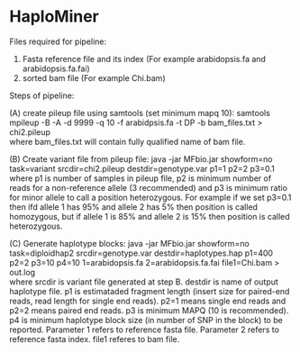 # HaploMiner
Files required for pipeline:
1) Fasta reference file and its index (For example arabidopsis.fa and arabidopsis.fa.fai)
2) sorted bam file (For example Chi.bam)

Steps of pipeline:

(A) create pileup file using samtools (set minimum mapq 10):
samtools mpileup -B -A -d 9999 -q 10 -f arabidpsis.fa -t DP -b bam_files.txt > chi2.pileup </br>
where bam_files.txt will contain fully qualified name of bam file.

(B) Create variant file from pileup file:
java -jar MFbio.jar showform=no task=variant srcdir=chi2.pileup destdir=genotype.var p1=1 p2=2 p3=0.1 </br>
where p1 is number of samples in pileup file, p2 is minimum number of reads for a non-reference allele (3 recommended) and p3 is minimum ratio for minor allele to call a position heterozygous. For example if we set p3=0.1 then ifd allele 1 has 95% and allele 2 has 5% then position is called homozygous, but if allele 1 is 85% and allele 2 is 15% then position is called heterozygous.

(C) Generate haplotype blocks:
java -jar MFbio.jar showform=no task=diploidhap2 srcdir=genotype.var destdir=haplotypes.hap p1=400 p2=2 p3=10 p4=10 1=arabidopsis.fa 2=arabidopsis.fa.fai file1=Chi.bam > out.log </br>
where srcdir is variant file generated at step B. destdir is name of output haplotype file. p1 is estimataded fragment length (insert size for paired-end reads, read length for single end reads). p2=1 means single end reads and p2=2 means paired end reads. p3 is minimum MAPQ (10 is recommended). p4 is minimum haplotype block size (in number of SNP in the block) to be reported. Parameter 1 refers to reference fasta file. Parameter 2 refers to reference fasta index. file1 referes to bam file.
